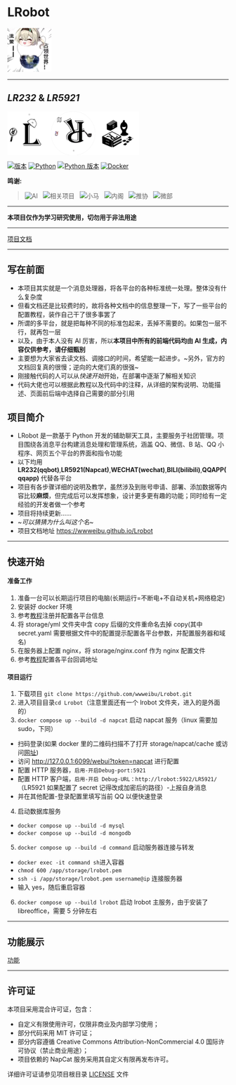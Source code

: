 # LRobot

<img src="storage/file/firefly/firefly.png" alt="Firefly takes over the world" width="100"/>

---

## ***LR232*** & ***LR5921***

<div style="display: flex; justify-content: flex-start; align-items: flex-start;">
    <img src="storage/file/firefly/L.png" alt="LR232" width="100">
    <img src="storage/file/firefly/R.gif" alt="LR5921" width="100">
    <img src="storage/file/firefly/app1.jpg" alt="QQAPP" width="100">
</div>

[![版本](https://badgen.net/badge/version/7.2.1/ffb3c2)](#)
[![Python](https://badgen.net/badge/language/Python/blue)](#)
[![Python 版本](https://badgen.net/badge/python/3.11/ffb3c2)](#)
[![Docker](https://badgen.net/badge/platform/Docker/2496ed)](#)

**鸣谢:**   
>![AI](https://badgen.net/badge/icon/🤖?label=AI) &nbsp; ![相关项目](https://badgen.net/badge/icon/🔗?label=相关项目) &nbsp; ![小马](https://badgen.net/badge/icon/🎨?label=小马) &nbsp; ![内阁](https://badgen.net/badge/icon/🏛?label=内阁) &nbsp; ![推协](https://badgen.net/badge/icon/🕵?label=推协) &nbsp; ![微部](https://badgen.net/badge/icon/🎭?label=微部) &nbsp;

---

**本项目仅作为学习研究使用，切勿用于非法用途**

---

[项目文档](https://wwweibu.github.io/Lrobot/)

---

## 写在前面
- 本项目其实就是一个消息处理器，将各平台的各种标准统一处理。整体没有什么复杂度
- 但看文档还是比较费时的，故将各种文档中的信息整理一下，写了一些平台的配置教程，装作自己干了很多事罢了
- 所谓的多平台，就是把每种不同的标准包起来，丢掉不需要的。如果包一层不行，就再包一层
- 以及，由于本人没有 AI 厉害，所以**本项目中所有的前端代码均由 AI 生成，内容仅供参考，请仔细甄别**
- 主要想为大家省去读文档、调接口的时间，希望能一起进步。~另外，官方的文档回复真的很慢；逆向的大佬们真的很强~
- 刚接触代码的人可以从*快速开始*开始，在部署中逐渐了解相关知识
- 代码大佬也可以根据此教程以及代码中的注释，从详细的架构说明、功能描述、页面前后端中选择自己需要的部分引用

## 项目简介
- LRobot 是一款基于 Python 开发的辅助聊天工具，主要服务于社团管理。项目围绕各消息平台构建消息处理和管理系统，涵盖 QQ、微信、B 站、QQ 小程序、网页五个平台的界面和指令功能
- 以下均用 **LR232(qqbot)**,**LR5921(Napcat)**,**WECHAT(wechat)**,**BILI(bilibili)**,**QQAPP(qqapp)** 代替各平台
- 项目有各步骤详细的说明及教学，虽然涉及到账号申请、部署、添加数据等内容比较**麻烦**，但完成后可以发挥想象，设计更多更有趣的功能；同时给有一定经验的开发者做一个参考
- 项目将持续更新……
- ~*可以猜猜为什么叫这个名*~
- 项目文档地址 https://wwweibu.github.io/Lrobot

---

## 快速开始
#### 准备工作
1. 准备一台可以长期运行项目的电脑(长期运行=不断电+不自动关机+网络稳定)
2. 安装好 docker 环境
3. 参考[教程](https://wwweibu.github.io/Lrobot/docs/项目总览/快速开始)注册并配置各平台信息
4. 将 storage/yml 文件夹中含 copy 后缀的文件重命名去掉 copy(其中 secret.yaml 需要根据文件中的配置提示配置各平台参数，并配置服务器和域名)
5. 在服务器上配置 nginx，将 storage/nginx.conf 作为 nginx 配置文件
6. 参考[教程](https://wwweibu.github.io/Lrobot/docs/项目总览/快速开始)配置各平台回调地址

#### 项目运行
1. 下载项目 `git clone https://github.com/wwweibu/Lrobot.git`
2. 进入项目目录`cd Lrobot`（注意里面还有一个 lrobot 文件夹，进入的是外面的）
3. `docker compose up --build -d napcat` 启动 napcat 服务（linux 需要加 sudo，下同）
  - 扫码登录(如果 docker 里的二维码扫描不了打开 storage/napcat/cache 或访问[网址](http://127.0.0.1:6099/webui?token=napcat))
  - 访问 http://127.0.0.1:6099/webui?token=napcat 进行配置
  - 配置 HTTP 服务器，`启用-开启Debug-port:5921`
  - 配置 HTTP 客户端，`启用-开启 Debug-URL：http://lrobot:5922/LR5921/` （LR5921 如果配置了 secret 记得改成加密后的路径）-上报自身消息
  - 并在其他配置-登录配置里填写当前 QQ 以便快速登录
4. 启动数据库服务
  - `docker compose up --build -d mysql`
  - `docker compose up --build -d mongodb` 
5. `docker compose up --build -d command` 启动服务器连接与转发
  - `docker exec -it command sh`进入容器
  - `chmod 600 /app/storage/lrobot.pem`
  - `ssh -i /app/storage/lrobot.pem username@ip` 连接服务器
  - 输入 yes，随后重启容器
6. `docker compose up --build lrobot` 启动 lrobot 主服务，由于安装了 libreoffice，需要 5 分钟左右

---

## 功能展示
[功能](https://wwweibu.github.io/Lrobot/docs/项目总览/项目功能)

---

## 许可证

本项目采用混合许可证，包含：

- 自定义有限使用许可，仅限非商业及内部学习使用；
- 部分代码采用 MIT 许可证；
- 部分内容遵循 Creative Commons Attribution-NonCommercial 4.0 国际许可协议（禁止商业用途）；
- 项目依赖的 NapCat 服务采用其自定义有限再发布许可。

详细许可证请参见项目根目录 [LICENSE](LICENSE) 文件
